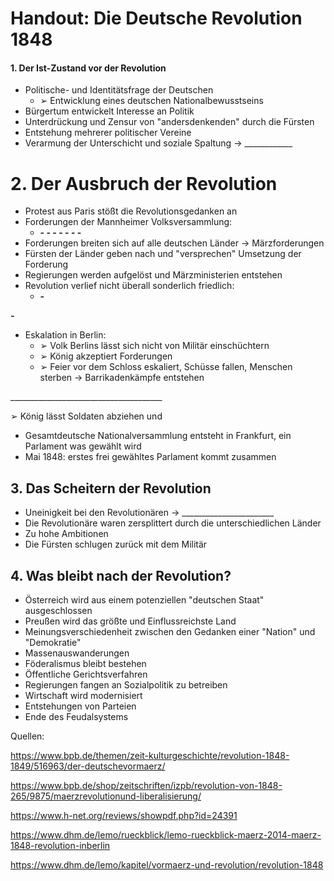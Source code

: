 # **Handout: Die Deutsche Revolution 1848**

#### **1. Der Ist-Zustand vor der Revolution**

- Politische- und Identitätsfrage der Deutschen
	- ➢ Entwicklung eines deutschen Nationalbewusstseins
- Bürgertum entwickelt Interesse an Politik
- Unterdrückung und Zensur von "andersdenkenden" durch die Fürsten
- Entstehung mehrerer politischer Vereine
- Verarmung der Unterschicht und soziale Spaltung → \_\_\_\_\_\_\_\_\_\_\_\_

# **2. Der Ausbruch der Revolution**

- Protest aus Paris stößt die Revolutionsgedanken an
- Forderungen der Mannheimer Volksversammlung:
	- **- - - - - - -**
- Forderungen breiten sich auf alle deutschen Länder → Märzforderungen
- Fürsten der Länder geben nach und "versprechen" Umsetzung der Forderung
- Regierungen werden aufgelöst und Märzministerien entstehen
- Revolution verlief nicht überall sonderlich friedlich:
	- **-**

**-**

- Eskalation in Berlin:
	- ➢ Volk Berlins lässt sich nicht von Militär einschüchtern
	- ➢ König akzeptiert Forderungen
	- ➢ Feier vor dem Schloss eskaliert, Schüsse fallen, Menschen sterben → Barrikadenkämpfe entstehen

\_\_\_\_\_\_\_\_\_\_\_\_\_\_\_\_\_\_\_\_\_\_\_\_\_\_\_\_\_\_\_\_\_\_\_\_\_\_

➢ König lässt Soldaten abziehen und

- Gesamtdeutsche Nationalversammlung entsteht in Frankfurt, ein Parlament was gewählt wird
- Mai 1848: erstes frei gewähltes Parlament kommt zusammen

## **3. Das Scheitern der Revolution**

- Uneinigkeit bei den Revolutionären → \_\_\_\_\_\_\_\_\_\_\_\_\_\_\_\_\_\_\_\_\_\_\_
- Die Revolutionäre waren zersplittert durch die unterschiedlichen Länder
- Zu hohe Ambitionen
- Die Fürsten schlugen zurück mit dem Militär

## **4. Was bleibt nach der Revolution?**

- Österreich wird aus einem potenziellen "deutschen Staat" ausgeschlossen
- Preußen wird das größte und Einflussreichste Land
- Meinungsverschiedenheit zwischen den Gedanken einer "Nation" und "Demokratie"
- Massenauswanderungen
- Föderalismus bleibt bestehen
- Öffentliche Gerichtsverfahren
- Regierungen fangen an Sozialpolitik zu betreiben
- Wirtschaft wird modernisiert
- Entstehungen von Parteien
- Ende des Feudalsystems

Quellen:

https://www.bpb.de/themen/zeit-kulturgeschichte/revolution-1848-1849/516963/der-deutschevormaerz/

https://www.bpb.de/shop/zeitschriften/izpb/revolution-von-1848-265/9875/maerzrevolutionund-liberalisierung/

https://www.h-net.org/reviews/showpdf.php?id=24391

https://www.dhm.de/lemo/rueckblick/lemo-rueckblick-maerz-2014-maerz-1848-revolution-inberlin

https://www.dhm.de/lemo/kapitel/vormaerz-und-revolution/revolution-1848